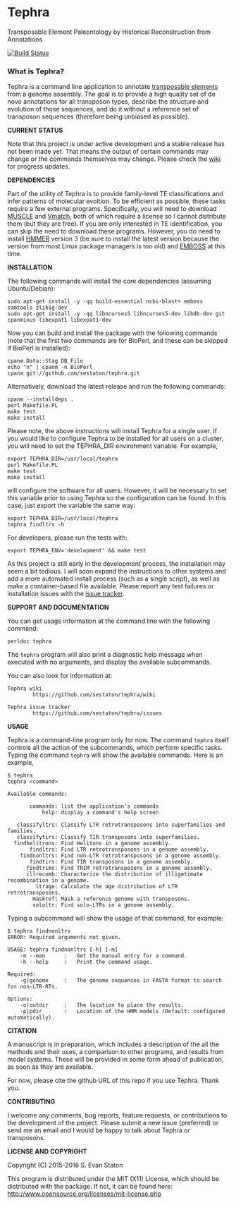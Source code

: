 # Tephra
Transposable Element Paleontology by Historical Reconstruction from Annotations

[![Build Status](https://travis-ci.org/sestaton/tephra.svg?branch=master)](https://travis-ci.org/sestaton/tephra)

### What is Tephra?

Tephra is a command line application to annotate [transposable elements](http://en.wikipedia.org/wiki/Transposable_element) from a genome assembly. The goal is to provide a high quality set of de novo annotations for all transposon types, describe the structure and evolution of those sequences, and do it without a reference set of transposon sequences (therefore being unbiased as possible).

**CURRENT STATUS** 

Note that this project is under active development and a stable release has not been made yet. That means the output of certain commands may change or the commands themselves may change. Please check the [wiki](https://github.com/sestaton/tephra/wiki) for progress updates. 

**DEPENDENCIES**

Part of the utility of Tephra is to provide family-level TE classifications and infer patterns of molecular evoltion. To be efficient as possible, these tasks require a few external programs. Specifically, you will need to download [MUSCLE](http://http://drive5.com/muscle/) and [Vmatch](http://vmatch.de), both of which require a license so I cannot distribute them (but they are free). If you are only interested in TE identification, you can skip the need to download these programs. However, you do need to install [HMMER](http://hmmer.org/) version 3 (be sure to install the latest version because the version from most Linux package managers is too old) and [EMBOSS](http://emboss.sourceforge.net/) at this time.

**INSTALLATION**

The following commands will install the core dependencies (assuming Ubuntu/Debian):

    sudo apt-get install -y -qq build-essential ncbi-blast+ emboss samtools zlib1g-dev 
    sudo apt-get install -y -qq libncurses5 libncurses5-dev libdb-dev git cpanminus libexpat1 libexpat1-dev

Now you can build and install the package with the following commands (note that the first two commands are for BioPerl, and these can be skipped if BioPerl is installed):
    
    cpanm Data::Stag DB_File
    echo "n" | cpanm -n BioPerl
    cpanm git://github.com/sestaton/tephra.git

Alternatively, download the latest release and run the following commands:

    cpanm --installdeps .
    perl Makefile.PL
    make test
    make install

Please note, the above instructions will install Tephra for a single user. If you would like to configure Tephra to be installed for all users on a cluster, you will need to set the TEPHRA_DIR environment variable. For example,

    export TEPHRA_DIR=/usr/local/tephra
    perl Makefile.PL
    make test
    make install

will configure the software for all users. However, it will be necessary to set this variable prior to using Tephra so the configuration can be found. In this case, just export the variable the same way:

    export TEPHRA_DIR=/usr/local/tephra
    tephra findltrs -h

For developers, please run the tests with:

    export TEPHRA_ENV='development' && make test

As this project is still early in the development process, the installation may seem a bit tedious. I will soon expand the instructions to other systems and add a more automated install process (such as a single script), as well as make a container-based file available. Please report any test failures or installation issues with the [issue tracker](https://github.com/sestaton/tephra/issues).

**SUPPORT AND DOCUMENTATION**

You can get usage information at the command line with the following command:

    perldoc tephra

The `tephra` program will also print a diagnostic help message when executed with no arguments, and display the available subcommands.

You can also look for information at:

    Tephra wiki
            https://github.com/sestaton/tephra/wiki

    Tephra issue tracker
            https://github.com/sestaton/tephra/issues

**USAGE**

Tephra is a command-line program only for now. The command `tephra` itself controls all the action of the subcommands, which perform specific tasks. Typing the command `tephra` will show the available commands. Here is an example,

    $ tephra
    tephra <command> 
    
    Available commands:
    
           commands: list the application's commands
               help: display a command's help screen

       classifyltrs: Classify LTR retrotransposons into superfamilies and families.
       classifytirs: Classify TIR transposons into superfamilies.
      findhelitrons: Find Helitons in a genome assembly.
           findltrs: Find LTR retrotransposons in a genome assembly.
        findnonltrs: Find non-LTR retrotransposons in a genome assembly.
           findtirs: Find TIR transposons in a genome assembly.
          findtrims: Find TRIM retrotransposons in a genome assembly.
          illrecomb: Characterize the distribution of illigetimate recombination in a genome.
             ltrage: Calculate the age distribution of LTR retrotransposons.
            maskref: Mask a reference genome with transposons.
            sololtr: Find solo-LTRs in a genome assembly.

Typing a subcommand will show the usage of that command, for example:

    $ tephra findnonltrs
    ERROR: Required arguments not given.
    
    USAGE: tephra findnonltrs [-h] [-m]
        -m --man      :   Get the manual entry for a command.
        -h --help     :   Print the command usage.
    
    Required:
        -g|genome     :   The genome sequences in FASTA format to search for non-LTR-RTs. 

    Options:
        -o|outdir     :   The location to place the results.
        -p|pdir       :   Location of the HMM models (Default: configured automatically).


**CITATION**

A manuscript is in preparation, which includes a description of the all the methods and their uses, a comparison to other programs, and results from model systems. These will be provided in some form ahead of publication, as soon as they are available.

For now, please cite the github URL of this repo if you use Tephra. Thank you. 

**CONTRIBUTING**

I welcome any comments, bug reports, feature requests, or contributions to the development of the project. Please submit a new issue (preferred) or send me an email and I would be happy to talk about Tephra or transposons.

**LICENSE AND COPYRIGHT**

Copyright (C) 2015-2016 S. Evan Staton

This program is distributed under the MIT (X11) License, which should be distributed with the package.
If not, it can be found here: http://www.opensource.org/licenses/mit-license.php

